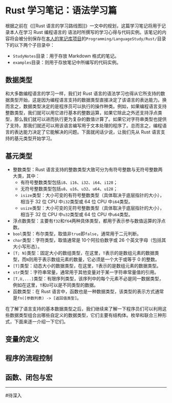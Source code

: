 # Rust 学习笔记：语法学习篇

根据之前在《[[Rust 语言的学习路线图]]》一文中的规划，这篇学习笔记将用于记录本人在学习 Rust 编程语言的   语法时所撰写的学习心得与代码实例。该笔记的内容将会被分别保存在[本人的笔记库项目](https://github.com/owlman/study_note)的`Programming/LanguageStudy/Rust/`目录下的以下两个子目录中：

- `StudyNotes`目录：用于存放 Markdown 格式的笔记。
- `examples`目录：则用于存放笔记中所编写的代码实例。

## 数据类型

和大多数编程语言的学习一样，我们对 Rust 语言的语法学习也得从它所支持的数据类型开始，这是因为编程语言支持的数据类型直接决定了该语言的表达能力。换而言之，数据类型决定的是程序员可以执行的操作种类。例如，如果编程语言支持整数类型，我们就可以用它进行基本的整数运算，如果它除此之外还支持浮点类型，那么我们就可以进而执行更为复杂的数值计算了。如果它对字符串类型也提供了支持，那我们就还可以用该语言编写用于文本处理的程序了。总而言之，编程语言的表达能力决定了它能解决的问题。下面就闲话少说，让我们先从 Rust 语言支持的基元类型开始学习。

## 基元类型

- 整数类型：Rust 语言支持的整数类型大致可分为有符号整数与无符号整数两大类，其中：
  - 有符号整数类型包括`i8`、`i16`、`i32`、`i64`、`i128`；
  - 无符号整数类型包括`u8`、`u16`、`u32`、`u64`、`u128`；
  - `isize`类型：大小可变的有符号整数类型（具体取决于底层指针的大小），相当于 32 位 CPU 中`i32`类型或 64 位 CPU 中`i64`类型。
  - `usize`类型：大小可变的无符号整数类型（具体取决于底层指针的大小），相当于 32 位 CPU 中`u32`类型或 64 位 CPU 中`u64`类型。
- 浮点数类型：主要有`f32`和`f64`两种具体类型，都用于表示参与数值运算的浮点数。
- `bool`类型：布尔类型，取值非`true`即`false`，通常用于二元判断。
- `char`类型：字符类型，取值通常是 10个阿拉伯数字或 26 个英文字母（包括其大小写形态）。
- `[T; N]`类型：固定大小的数组类型，在这里，`T`表示的是数组元素的数据类型，而`N`则用于表示数组元素的数量，它必须是一个大于或等于 0 的整数。
- `[T]`类型：动态大小的数据类型，在这里，`T`表示的是数组元素的数据类型。
- `str`类型：字符串常量，通常用于其他变量对于某一字符串常量值的引用。
- `[T,U,...]`类型：有限序列类型，该序列中的每个元素不必是同一数据类型，例如在这里，`T`和`U`可以是不同类型的数据。
- 函数类型：在 Rust 语言中，函数也是一种数据类型，该类型的表示方式通常是`fn([参数列表) -> [返回值类型]`。

在了解了语言支持的基本数据类型之后，我们继续来了解一下程序员们可以利用这些数据类型组合出哪些自定义的数据类型，它们主要有结构体。枚举和联合三种形式，下面来逐一介绍一下它们。

## 变量的定义

## 程序的流程控制

## 函数、闭包与宏

--------------------------------
#待深入
